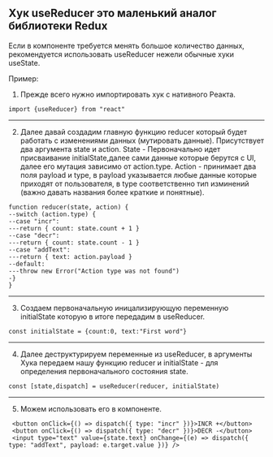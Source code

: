 ## Хук useReducer это маленький аналог библиотеки Redux

Если в компоненте требуется менять большое количество данных, рекомендуется использовать useReducer нежели обычные хуки useState.

Пример:

1. Прежде всего нужно импортировать хук с нативного Реакта.

`import {useReducer} from "react"`

---

2. Далее давай создадим главную функцию reducer который будет работать с изменениями данных (мутировать данные).
   Присутствует два аргумента state и action.
   State - Первоначально идет присваивание initialState,далее сами данные которые берутся с UI, далее его мутация зависимо от action.type.
   Action - принимает два поля payload и type, в payload указывается любые данные которые приходят от пользователя,
   в type соответственно тип изминений (важно давать названия более краткие и понятные).

```
function reducer(state, action) {
--switch (action.type) {
--case "incr":
---return { count: state.count + 1 }
--case "decr":
---return { count: state.count - 1 }
--case "addText":
---return { text: action.payload }
--default:
---throw new Error("Action type was not found")
-}
}
```

---

3. Создаем первоначальную иницализирующую переменную initialState которую в итоге передадим в useReducer.

`const initialState = {count:0, text:"First word"}`

---

4. Далее деструктурируем переменные из useReducer, в аргументы Хука передаем нашу функцию reducer и initialStatе - для определения первоначального состояния state.

`const [state,dispatch] = useReducer(reducer, initialState)`

---

5. Можем использовать его в компоненте.

```
 <button onClick={() => dispatch({ type: "incr" })}>INCR +</button>
 <button onClick={() => dispatch({ type: "decr" })}>DECR -</button>
 <input type="text" value={state.text} onChange={(e) => dispatch({ type: "addText", payload: e.target.value })} />
```
